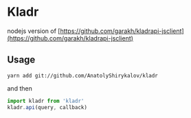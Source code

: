 # Kladr

nodejs version of [https://github.com/garakh/kladrapi-jsclient](https://github.com/garakh/kladrapi-jsclient)

## Usage
```shell
yarn add git://github.com/AnatolyShirykalov/kladr
```

and then
```javascript
import kladr from 'kladr'
kladr.api(query, callback)
```
